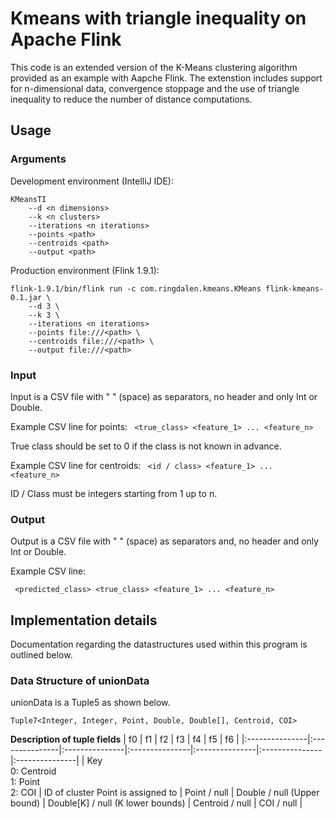 # Kmeans with triangle inequality on Apache Flink
This code is an extended version of the K-Means clustering algorithm provided as an example with Aapche Flink. The extenstion includes support for n-dimensional data, convergence stoppage and the use of triangle inequality to reduce the number of distance computations.

## Usage

### Arguments
Development environment (IntelliJ IDE):

```
KMeansTI
 	--d <n dimensions>
 	--k <n clusters>
 	--iterations <n iterations>
 	--points <path>
 	--centroids <path>
 	--output <path>
```

Production environment (Flink 1.9.1):

```
flink-1.9.1/bin/flink run -c com.ringdalen.kmeans.KMeans flink-kmeans-0.1.jar \
	--d 3 \
	--k 3 \
	--iterations <n iterations>
	--points file:///<path> \
	--centroids file:///<path> \
	--output file:///<path>
```


### Input
Input is a CSV file with " " (space) as separators, no header and only Int or Double.

Example CSV line for points: ``` <true_class> <feature_1> ... <feature_n>```

True class should be set to 0 if the class is not known in advance.

Example CSV line for centroids: ``` <id / class> <feature_1> ... <feature_n>```

ID / Class must be integers starting from 1 up to n.

### Output
Output is a CSV file with " " (space) as separators and, no header and only Int or Double.

Example CSV line:

``` <predicted_class> <true_class> <feature_1> ... <feature_n>```

## Implementation details
Documentation regarding the datastructures used within this program is outlined below.

### Data Structure of unionData
unionData is a Tuple5 as shown below.

``` Tuple7<Integer, Integer, Point, Double, Double[], Centroid, COI> ```

**Description of tuple fields**
| f0        	  | f1              | f2  			  |	f3			    |	f4			  |	f5			  |	f6			  |
|:---------------|:---------------|:---------------|:---------------|:---------------|:---------------|:---------------|
| Key <br>0: Centroid<br>1: Point<br>2: COI  		| ID of cluster Point is assigned to	| Point / null 	| Double / null (Upper bound)	| Double[K] / null (K lower bounds)	| Centroid / null	| COI / null	|







